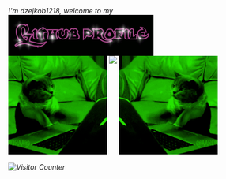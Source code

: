 <div style="margin-right: 15 px; margin-left:auto;">
<h1"><i>I'm dzejkob1218, welcome to my <i> <img src="title.gif" align="center"/> </h1> 
  </div>
  
<div>
  <img src="left_cat.gif" width="200" height="200"/>
  <img align="top" src="https://github-readme-stats.vercel.app/api/top-langs/?username=dzejkob1218&langs_count=6&title_color=ffffff&text_color=ffffff&layout=compact&theme=github_dark&hide=blade,scss,shell" />
   <img src="right_cat.gif" width="200" height="200"/>
</div>
  
  ![Visitor Counter](https://visitor-badge.laobi.icu/badge?page_id=CharalambosIoannou.dzejkon1218)
